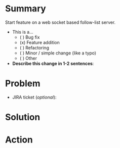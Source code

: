 <!--
    Hello! Thanks for submitting a pull request to ListenBrainz. We appreciate
    your time and interest in helping our project!

    Use this template to help us review your change. Not everything is required,
    depending on your change. Keep or delete what is relevant for your change.
    Remember that it helps us review if you give more helpful info for us to
    understand your change.
    
    Ensure that you've read through and followed the Contributing Guidelines, in
    ./github/CONTRIBUTING.md.
-->

# Summary

Start feature on a web socket based follow-list server.

* This is a…
    * ( ) Bug fix
    * (x) Feature addition
    * ( ) Refactoring
    * ( ) Minor / simple change (like a typo)
    * ( ) Other
* **Describe this change in 1-2 sentences**:

# Problem

<!-- 
    Anything that helps us understand why you are making this change goes here.
    What problem are you trying to fix? What does this change address?
-->

* JIRA ticket (_optional_): <!-- [LB-XXX](https://tickets.metabrainz.org/browse/LB-XXX) -->


# Solution

<!--
    The details of your change. Talk about technical details, considerations, or
    other interesting points. If you have a lot to say, be more detailed in this
    section.
-->


# Action

<!--
    Other than merging your change, do you want / need us to do anything else
    with your change? This could include reviewing a specific part of your PR.
-->


